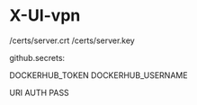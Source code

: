 # X-UI-vpn


/certs/server.crt
/certs/server.key


github.secrets:


DOCKERHUB_TOKEN
DOCKERHUB_USERNAME

URI
AUTH
PASS

